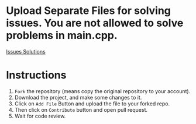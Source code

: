 # Upload Separate Files for solving issues. You are not allowed to solve problems in main.cpp.

[Issues Solutions](https://erlerobotics.gitbooks.io/erle-robotics-cpp-gitbook/content/object-oriented_programming__oop_and_inheritance/exercises_oop.html)
# Instructions

1. `Fork` the repository (means copy the original repository to your account).
2. Download the project, and make some changes to it.
3. Click on `Add File` Button and upload the file to your forked repo.
4. Then click on `Contribute` button and open pull request.
5. Wait for code review. 
